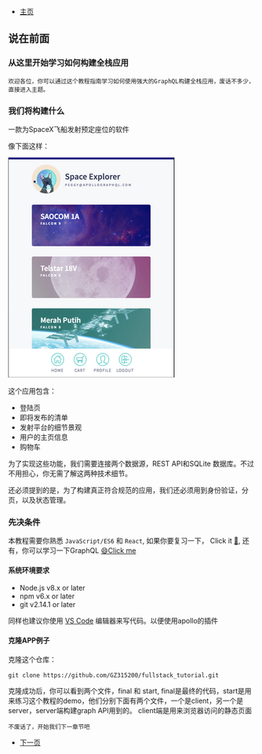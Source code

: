 
- [主页](../README.md)

## 说在前面
### 从这里开始学习如何构建全栈应用

    欢迎各位，你可以通过这个教程指南学习如何使用强大的GraphQL构建全栈应用，废话不多少，直接进入主题。

### 我们将构建什么

一款为SpaceX飞船发射预定座位的软件

像下面这样：


![Image](./img/spacex.png)

这个应用包含：

- 登陆页
- 即将发布的清单
- 发射平台的细节景观
- 用户的主页信息
- 购物车

为了实现这些功能，我们需要连接两个数据源，REST API和SQLite 数据库。不过不用担心，你无需了解这两种技术细节。

还必须提到的是，为了构建真正符合规范的应用，我们还必须用到身份验证，分页，以及状态管理。

### 先决条件
本教程需要你熟悉 `JavaScript/ES6` 和 `React`, 如果你要复习一下， Click it [🔗](https://reactjs.org/tutorial/tutorial.html), 还有，你可以学习一下GraphQL [😄Click me](https://graphql.org/learn/queries/)

#### 系统环境要求
- Node.js v8.x or later
- npm v6.x or later
- git v2.14.1 or later

同样也建议你使用 [VS Code](https://code.visualstudio.com/) 编辑器来写代码。以便使用apollo的插件

#### 克隆APP例子

克隆这个仓库：

```shell
git clone https://github.com/GZ315200/fullstack_tutorial.git
```

克隆成功后，你可以看到两个文件，final 和 start, final是最终的代码，start是用来练习这个教程的demo，他们分别下面有两个文件，一个是client，另一个是server，server端构建graph API用到的。
client端是用来浏览器访问的静态页面

`不废话了，开始我们下一章节吧`

- [下一页](./build_a_schema.md)
